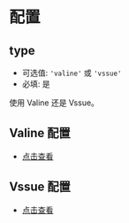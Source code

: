 # 配置

## type

- 可选值: `'valine'` 或 `'vssue'`
- 必填: 是

使用 Valine 还是 Vssue。

## Valine 配置

- [点击查看](valine.md)

## Vssue 配置

- [点击查看](vssue.md)
